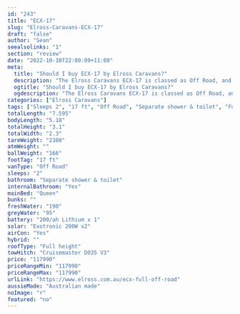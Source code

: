 ```yaml
---
id: "243"
title: "ECX-17"
slug: "Elross-Caravans-ECX-17"
draft: "false"
author: "Sean"
seealsolinks: "1"
section: "review"
date: "2022-10-10T22:00:09+11:00"
meta:
  title: "Should I buy ECX-17 by Elross Caravans?"
  description: "The Elross Caravans ECX-17 is classed as Off Road, and sleeps 2 people. It is Australian made and comes in at 17 ft. It generally has Separate shower & toilet."
  ogtitle: "Should I buy ECX-17 by Elross Caravans?"
  ogdescription: "The Elross Caravans ECX-17 is classed as Off Road, and sleeps 2 people. It is Australian made and comes in at 17 ft. It generally has Separate shower & toilet."
categories: ["Elross Caravans"]
tags: ["Sleeps 2", "17 ft", "Off Road", "Separate shower & toilet", "Full height", "Over 100k"]
totalLength: "7.595"
bodyLength: "5.18"
totalHeight: "3.1"
totalWidth: "2.3"
tareWeight: "2380"
atmWeight: ""
ballWeight: "166"
footTag: "17 ft"
vanType: "Off Road"
sleeps: "2"
bathroom: "Separate shower & toilet"
internalBathroom: "Yes"
mainBed: "Queen"
bunks: ""
freshWater: "190"
greyWater: "95"
battery: "200/ah Lithium x 1"
solar: "Exotronic 200W x2"
airCon: "Yes"
hybrid: ""
roofType: "Full height"
towHitch: "Cruisemaster DO35 V3"
price: "117990"
priceRangeMin: "117990"
priceRangeMax: "117990"
urlLink: "https://www.elross.com.au/ecx-full-off-road"
aussieMade: "Australian made"
noImage: "r"
featured: "no"
---
```

